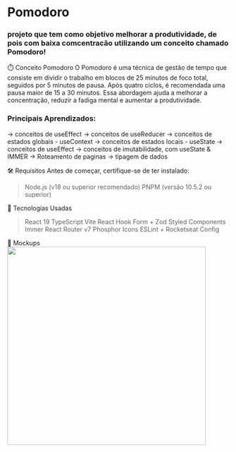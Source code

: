 # Pomodoro

### projeto que tem como objetivo melhorar a produtividade, de pois com baixa comcentracão utilizando um conceito chamado Pomodoro!

⏱️ Conceito Pomodoro
O Pomodoro é uma técnica de gestão de tempo que consiste em dividir o trabalho em blocos de 25 minutos de foco total, seguidos por 5 minutos de pausa. Após quatro ciclos, é recomendada uma pausa maior de 15 a 30 minutos. Essa abordagem ajuda a melhorar a concentração, reduzir a fadiga mental e aumentar a produtividade.

### Principais Aprendizados: 
-> conceitos de useEffect
-> conceitos de useReducer
-> conceitos de estados globais - useContext 
-> conceitos de estados locais - useState
-> conceitos de useEffect 
-> conceitos de imutabilidade, com useState & IMMER 
-> Roteamento de paginas
-> tipagem de dados


🛠️ Requisitos
 Antes de começar, certifique-se de ter instalado:
> Node.js (v18 ou superior recomendado)
> PNPM (versão 10.5.2 ou superior)

🚧 Tecnologias Usadas
> React 19
> TypeScript
> Vite
> React Hook Form + Zod
> Styled Components
> Immer
> React Router v7
> Phosphor Icons
> ESLint + Rocketseat Config

🧩 Mockups
<br/>
<img src="https://github.com/user-attachments/assets/57b0bcee-af6d-4a88-bafa-df9f03a2eee8" width="450"/>

